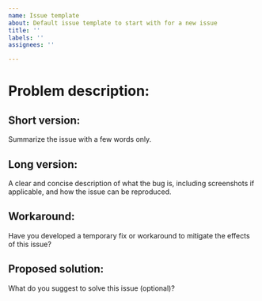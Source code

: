 ```yaml
---
name: Issue template
about: Default issue template to start with for a new issue
title: ''
labels: ''
assignees: ''

---
```


# Problem description:
## Short version:
Summarize the issue with a few words only.

## Long version:
A clear and concise description of what the bug is, including screenshots if applicable, and how the issue can be reproduced.

## Workaround:
Have you developed a temporary fix or workaround to mitigate the effects of this issue?

## Proposed solution:
What do you suggest to solve this issue (optional)?
